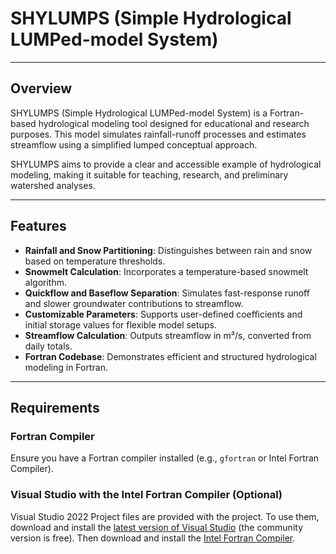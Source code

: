 # SHYLUMPS (Simple Hydrological LUMPed-model System)
---

## Overview

SHYLUMPS (Simple Hydrological LUMPed-model System) is a Fortran-based hydrological modeling tool designed for educational and research purposes. This model simulates rainfall-runoff processes and estimates streamflow using a simplified lumped conceptual approach.

SHYLUMPS aims to provide a clear and accessible example of hydrological modeling, making it suitable for teaching, research, and preliminary watershed analyses.

---

## Features

- **Rainfall and Snow Partitioning**: Distinguishes between rain and snow based on temperature thresholds.
- **Snowmelt Calculation**: Incorporates a temperature-based snowmelt algorithm.
- **Quickflow and Baseflow Separation**: Simulates fast-response runoff and slower groundwater contributions to streamflow.
- **Customizable Parameters**: Supports user-defined coefficients and initial storage values for flexible model setups.
- **Streamflow Calculation**: Outputs streamflow in m³/s, converted from daily totals.
- **Fortran Codebase**: Demonstrates efficient and structured hydrological modeling in Fortran.

---

## Requirements

### Fortran Compiler

Ensure you have a Fortran compiler installed (e.g., `gfortran` or Intel Fortran Compiler).

### Visual Studio with the Intel Fortran Compiler (Optional)

Visual Studio 2022 Project files are provided with the project. To use them, download and install the [latest version of Visual Studio](https://visualstudio.microsoft.com/vs/) (the community version is free). Then download and install the [Intel Fortran Compiler](https://www.intel.com/content/www/us/en/developer/articles/tool/oneapi-standalone-components.html#fortran).
